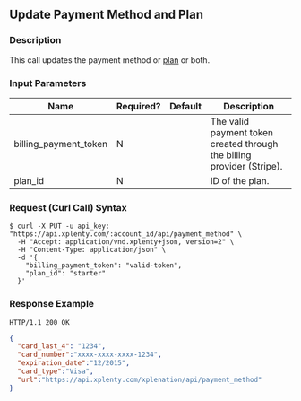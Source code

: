 ## Update Payment Method and Plan

### Description
This call updates the payment method or [plan](https://github.com/xplenty/xplenty-api-doc-v2/blob/master/resources/plan.md) or both.

### Input Parameters

|Name|Required?|Default|Description|
|----|---------|-------|-----------|
billing_payment_token|N| |The valid payment token created through the billing provider (Stripe).
plan_id|N| |ID of the plan.

### Request (Curl Call) Syntax
```shell
$ curl -X PUT -u api_key: "https://api.xplenty.com/:account_id/api/payment_method" \
  -H "Accept: application/vnd.xplenty+json, version=2" \
  -H "Content-Type: application/json" \
  -d '{
    "billing_payment_token": "valid-token",
    "plan_id": "starter"
  }'
```

### Response Example
```HTTP
HTTP/1.1 200 OK
```

```json
{
  "card_last_4": "1234",
  "card_number":"xxxx-xxxx-xxxx-1234",
  "expiration_date":"12/2015",
  "card_type":"Visa",
  "url":"https://api.xplenty.com/xplenation/api/payment_method"
}
```
